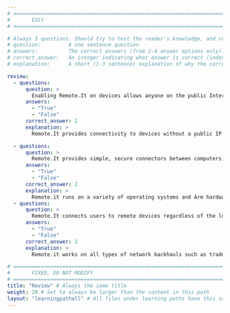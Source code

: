 ```yaml
---
# ================================================================================
#       Edit
# ================================================================================

# Always 3 questions. Should try to test the reader's knowledge, and reinforce the key points you want them to remember.
# question:         A one sentence question
# answers:          The correct answers (from 2-4 answer options only). Should be surrounded by quotes.
# correct_answer:   An integer indicating what answer is correct (index starts from 0)
# explanation:      A short (1-3 sentence) explanation of why the correct answer is correct. Can add additional context if desired

review:
  - questions:
      question: >
        Enabling Remote.It on devices allows anyone on the public Internet to access the device.
      answers:
        - "True"
        - "False"
      correct_answer: 2
      explanation: >
        Remote.It provides connectivity to devices without a public IP address or open ports or port forwarding. Remote.It connections are private between the target and the connecting client.

  - questions:
      question: >
        Remote.It provides simple, secure connectors between computers, as long as both computers run the same operating system.
      answers:
        - "True"
        - "False"
      correct_answer: 2
      explanation: >
        Remote.it runs on a variety of operating systems and Arm hardware. Any operating systems supported by Remote.It can be used and the initiator and target devices do not need to have the same operating system.
  - questions:
      question: >
        Remote.It connects users to remote devices regardless of the location or network configuration.
      answers:
        - "True"
        - "False"
      correct_answer: 1
      explanation: >
        Remote.it works on all types of network backhauls such as tradditional cable/DSL, cellular and satellite connections because Remote.It doesn't need a unique public IP address which are often not available on cellular or satellite networks which use CGNAT.

# ================================================================================
#       FIXED, DO NOT MODIFY
# ================================================================================
title: "Review" # Always the same title
weight: 20 # Set to always be larger than the content in this path
layout: "learningpathall" # All files under learning paths have this same wrapper
---
```

